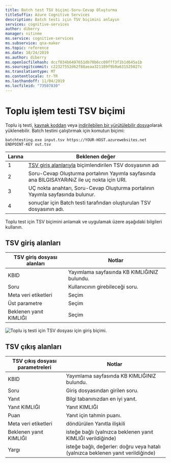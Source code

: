 ```yaml
---
title: Batch test TSV biçimi-Soru-Cevap Oluşturma
titleSuffix: Azure Cognitive Services
description: Batch testi için TSV biçimini anlayın
services: cognitive-services
author: diberry
manager: nitinme
ms.service: cognitive-services
ms.subservice: qna-maker
ms.topic: reference
ms.date: 10/24/2019
ms.author: diberry
ms.openlocfilehash: dccf034b6497651db70b6cc09fff3f1b1d645a1b
ms.sourcegitcommit: c22327552d62f88aeaa321189f9b9a631525027c
ms.translationtype: MT
ms.contentlocale: tr-TR
ms.lasthandoff: 11/04/2019
ms.locfileid: "73507830"
---
```

# <a name="batch-testing-tsv-format"></a>Toplu işlem testi TSV biçimi

Toplu iş testi, [kaynak koddan](https://github.com/Azure-Samples/cognitive-services-qnamaker-csharp/tree/master/documentation-samples/batchtesting) veya [indirilebilen bir yürütülebilir dosya](https://aka.ms/qna_btzip)olarak yüklenebilir. Batch testini çalıştırmak için komutun biçimi:

```console
batchtesting.exe input.tsv https://YOUR-HOST.azurewebsites.net ENDPOINT-KEY out.tsv
```

|Larına|Beklenen değer|
|--|--|
|1|[TSV giriş alanlarıyla](#tsv-input-fields) biçimlendirilen TSV dosyasının adı|
|2|Soru-Cevap Oluşturma portalının Yayımla sayfasında ana BILGISAYARıNıZ ile uç nokta için URI.|
|3|UÇ nokta anahtarı, Soru-Cevap Oluşturma portalının Yayımla sayfasında bulunur.|
|4|sonuçlar için Batch testi tarafından oluşturulan TSV dosyasının adı.|

Toplu test için TSV biçimini anlamak ve uygulamak üzere aşağıdaki bilgileri kullanın. 

## <a name="tsv-input-fields"></a>TSV giriş alanları

|TSV giriş dosyası alanları|Notlar|
|--|--|
|KBID|Yayımlama sayfasında KB KIMLIĞINIZ bulundu.|
|Soru|Kullanıcının girebileceği soru.|
|Meta veri etiketleri|Seçim|
|Üst parametre|Seçim| 
|Beklenen yanıt KIMLIĞI|Seçim|

![Toplu iş testi için TSV dosyası için giriş biçimi.](media/batch-test/input-tsv-format-batch-test.png)

## <a name="tsv-output-fields"></a>TSV çıkış alanları 

|TSV çıkış dosyası parametreleri|Notlar|
|--|--|
|KBID|Yayımlama sayfasında KB KIMLIĞINIZ bulundu.|
|Soru|Giriş dosyasından girilen soru.|
|Yanıt|Bilgi tabanınızdan en iyi yanıt.|
|Yanıt KIMLIĞI|Yanıt KIMLIĞI|
|Puan|Yanıt için tahmin puanı. |
|Meta veri etiketleri|döndürülen Yanıtla ilişkili|
|Beklenen yanıt KIMLIĞI|isteğe bağlı (yalnızca beklenen yanıt KIMLIĞI verildiğinde)|
|Yargı|isteğe bağlı, değerler: doğru veya hatalı (yalnızca beklenen yanıt verildiğinde)|
